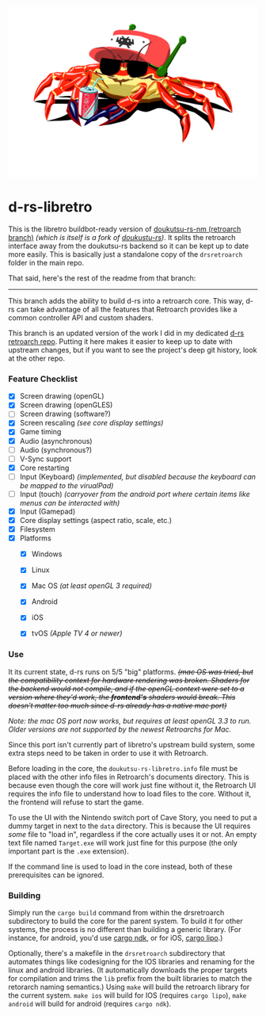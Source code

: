 ![doukutsu-rs](./res/drs-rust-mascot-CRAB-libretro.png)

# d-rs-libretro

This is the libretro buildbot-ready version of [doukutsu-rs-nm (retroarch branch)](https://github.com/DrGlaucous/doukutsu-rs-nm/tree/retroarch-dev) *(which is itself is a fork of [doukustu-rs](https://github.com/doukutsu-rs/doukutsu-rs))*. It splits the retroarch interface away from the doukutsu-rs backend so it can be kept up to date more easily. This is basically just a standalone copy of the `drsretroarch` folder in the main repo.

That said, here's the rest of the readme from that branch:

---

This branch adds the ability to build d-rs into a retroarch core. This way, d-rs can take advantage of all the features that Retroarch provides like a common controller API and custom shaders.

This branch is an updated version of the work I did in my dedicated [d-rs retroarch repo](https://github.com/DrGlaucous/drs-retroarch). Putting it here makes it easier to keep up to date with upstream changes, but if you want to see the project's deep git history, look at the other repo.

### Feature Checklist
- [x] Screen drawing (openGL)
- [X] Screen drawing (openGLES)
- [ ] Screen drawing (software?)
- [x] Screen rescaling *(see core display settings)*
- [x] Game timing
- [x] Audio (asynchronous)
- [ ] Audio (synchronous?)
- [ ] V-Sync support
- [x] Core restarting
- [ ] Input (Keyboard) *(implemented, but disabled because the keyboard can be mapped to the virualPad)*
- [ ] Input (touch) *(carryover from the android port where certain items like menus can be interacted with)*
- [x] Input (Gamepad)
- [x] Core display settings (aspect ratio, scale, etc.)
- [x] Filesystem
- [X] Platforms
  - [x] Windows
  - [X] Linux
  - [X] Mac OS *(at least openGL 3 required)*
  - [x] Android
  - [X] iOS
  - [X] tvOS *(Apple TV 4 or newer)*


### Use
It its current state, d-rs runs on 5/5 "big" platforms. ~~*(mac OS was tried, but the compatibility context for hardware rendering was broken. Shaders for the backend would not compile, and if the openGL context were set to a version where they'd work, the **frontend's** shaders would break. This doesn't matter too much since d-rs already has a native mac port)*~~

*Note: the mac OS port now works, but requires at least openGL 3.3 to run. Older versions are not supported by the newest Retroarchs for Mac.*


Since this port isn't currently part of libretro's upstream build system, some extra steps need to be taken in order to use it with Retroarch. 

Before loading in the core, the `doukutsu-rs-libretro.info` file must be placed with the other info files in Retroarch's documents directory. This is because even though the core will work just fine without it, the Retroarch UI requires the info file to understand how to load files to the core. Without it, the frontend will refuse to start the game.

To use the UI with the Nintendo switch port of Cave Story, you need to put a dummy target in next to the `data` directory. This is because the UI requires *some* file to "load in", regardless if the core actually uses it or not. An empty text file named `Target.exe` will work just fine for this purpose (the only important part is the `.exe` extension).

If the command line is used to load in the core instead, both of these prerequisites can be ignored.

### Building

Simply run the `cargo build` command from within the drsretroarch subdirectory to build the core for the parent system. To build it for other systems, the process is no different than building a generic library. (For instance, for android, you'd use [cargo ndk](https://github.com/bbqsrc/cargo-ndk), or for iOS, [cargo lipo](https://github.com/TimNN/cargo-lipo).)


Optionally, there's a makefile in the `drsretroarch` subdirectory that automates things like codesigning for the IOS libraries and renaming for the linux and android libraries. (It automatically downloads the proper targets for compilation and trims the `lib` prefix from the built libraries to match the retorarch naming semantics.)
Using `make` will build the retroarch library for the current system. `make ios` will build for IOS (requires `cargo lipo`), `make android` will build for android (requires `cargo ndk`).







